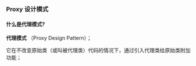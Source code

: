 ### Proxy 设计模式

#### 什么是代理模式?

**代理模式** （Proxy Design Pattern）；

它在不改变原始类（或叫被代理类）代码的情况下，通过引入代理类给原始类附加功能；



